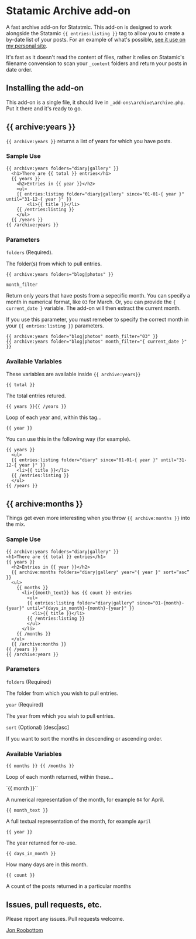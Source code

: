 # Statamic Archive add-on

A fast archive add-on for Statatmic. This add-on is designed to work alongside the Statamic `{{ entries:listing }}` tag to allow you to create a by-date list of your posts. For an example of what's possible, [see it use on my personal site](http://roobottom.com/archives).

It's fast as it doesn't read the content of files, rather it relies on Statamic's filename convension to scan your `_content` folders and return your posts in date order.

## Installing the add-on

This add-on is a single file, it should live in `_add-ons\archive\archive.php`. Put it there and it's ready to go.

## {{ archive:years }}

`{{ archive:years }}` returns a list of years for which you have posts.

### Sample Use

```
{{ archive:years folders="diary|gallery" }}
  <h1>There are {{ total }} entries</h1>
  {{ years }}
  	<h2>Entries in {{ year }}</h2>
  	<ul>
  	{{ entries:listing folder="diary|gallery" since="01-01-{ year }" until="31-12-{ year }" }}
  		<li>{{ title }}</li>
  	{{ /entries:listing }}
  	</ul>
  {{ /years }}
{{ /archive:years }}
```

### Parameters

`folders` (Required).

The folder(s) from which to pull entries. 

```
{{ archive:years folders="blog|photos" }}
```

`month_filter`

Return only years that have posts from a sepecific month. You can specify a month in numerical format, like `03` for March. Or, you can provide the `{ current_date }` variable. The add-on will then extract the current month.

If you use this parameter, you must remeber to specify the correct month in your `{{ entries:listing }}` parameters.

```
{{ archive:years folder="blog|photos" month_filter="03" }}
{{ archive:years folder="blog|photos" month_filter="{ current_date }" }}
```

### Available Variables

These variables are available inside `{{ archive:years}}`

`{{ total }}`

The total entries retured.

`{{ years }}{{ /years }}`

Loop of each year and, within this tag...

`{{ year }}`

You can use this in the following way (for example).

```
{{ years }}
  <ul>
  {{ entries:listing folder="diary" since="01-01-{ year }" until="31-12-{ year }" }}
    <li>{{ title }}</li>
  {{ /entries:listing }}
  </ul>
{{ /years }}
```
  
## {{ archive:months }}
  
Things get even more interesting when you throw `{{ archive:months }}` into the mix. 
  
### Sample Use
  
```
{{ archive:years folders="diary|gallery" }}
<h1>There are {{ total }} entries</h1>
{{ years }}
  <h2>Entries in {{ year }}</h2>
  {{ archive:months folders="diary|gallery" year="{ year }" sort=“asc” }}
  <ul>
    {{ months }}
      <li>{{month_text}} has {{ count }} entries
        <ul>
        {{ entries:listing folder="diary|gallery" since="01-{month}-{year}" until="{days_in_month}-{month}-{year}" }}
          <li>{{ title }}</li>
        {{ /entries:listing }}
        </ul>
      </li>
    {{ /months }}
  </ul>
  {{ /archive:months }}
{{ /years }}
{{ /archive:years }}
```

### Parameters

`folders` (Required)

The folder from which you wish to pull entries.

`year` (Required)

The year from which you wish to pull entries.

`sort` (Optional) [desc|asc]

If you want to sort the months in descending or ascending order. 


### Available Variables

`{{ months }} {{ /months }}`

Loop of each month returned, within these...

`{{ month }}``

A numerical representation of the month, for example `04` for April.

`{{ month_text }}`

A full textual representation of the month, for example `April`

`{{ year }}`

The year returned for re-use.

`{{ days_in_month }}`

How many days are in this month.

`{{ count }}` 

A count of the posts returned in a particular months

## Issues, pull requests, etc.

Please report any issues. Pull requests welcome.

[Jon Roobottom](http://roobottom.com)
